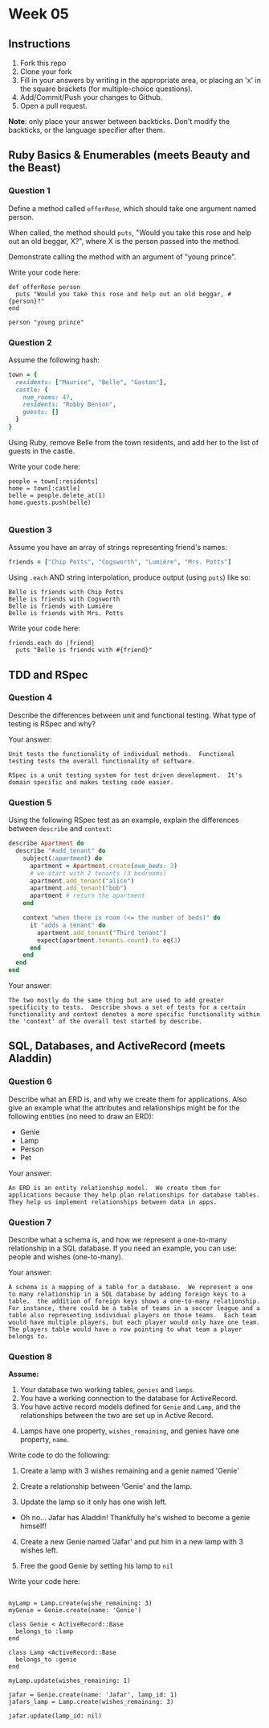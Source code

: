 # Week 05

## Instructions

1. Fork this repo
2. Clone your fork
3. Fill in your answers by writing in the appropriate area, or placing an 'x' in
the square brackets (for multiple-choice questions).
4. Add/Commit/Push your changes to Github.
5. Open a pull request.

**Note**: only place your answer between backticks. Don't modify the backticks,
or the language specifier after them.

## Ruby Basics & Enumerables (meets Beauty and the Beast)

### Question 1

Define a method called `offerRose`, which should take one argument named person.

When called, the method should `puts`, "Would you take this rose and help out
an old beggar, X?", where X is the person passed into the method.

Demonstrate calling the method with an argument of "young prince".

Write your code here:
```
def offerRose person
  puts "Would you take this rose and help out an old beggar, #{person}?"
end

person "young prince"
```

### Question 2

Assume the following hash:

```ruby
town = {
  residents: ["Maurice", "Belle", "Gaston"],
  castle: {
    num_rooms: 47,
    residents: "Robby Benson",
    guests: []
  }
}
```

Using Ruby, remove Belle from the town residents, and
add her to the list of guests in the castle.

Write your code here:
```
people = town[:residents]
home = town[:castle]
belle = people.delete_at(1)
home.guests.push(belle)


```

### Question 3

Assume you have an array of strings representing friend's names:

```ruby
friends = ["Chip Potts", "Cogsworth", "Lumière", "Mrs. Potts"]
```

Using `.each` AND string interpolation, produce output (using `puts`) like so:

```
Belle is friends with Chip Potts
Belle is friends with Cogsworth
Belle is friends with Lumière
Belle is friends with Mrs. Potts
```

Write your code here:
```
friends.each do |friend|
  puts "Belle is friends with #{friend}"
```

## TDD and RSpec

### Question 4

Describe the differences between unit and functional testing. What type of testing is RSpec and why?

Your answer:
```
Unit tests the functionality of individual methods.  Functional testing tests the overall functionality of software.

RSpec is a unit testing system for test driven development.  It's domain specific and makes testing code easier.  
```

### Question 5

Using the following RSpec test as an example, explain the differences between `describe` and `context`:

```ruby
describe Apartment do
  describe "#add_tenant" do
    subject(:apartment) do
      apartment = Apartment.create(num_beds: 3)
      # we start with 2 tenants (3 bedrooms)
      apartment.add_tenant("alice")
      apartment.add_tenant("bob")
      apartment # return the apartment
    end

    context "when there is room (<= the number of beds)" do
      it "adds a tenant" do
        apartment.add_tenant("Third tenant")
        expect(apartment.tenants.count).to eq(3)
      end
    end
  end
end
```

Your answer:
```
The two mostly do the same thing but are used to add greater specificity to tests.  Describe shows a set of tests for a certain functionality and context denotes a more specific functionality within the 'context' of the overall test started by describe.  
```

## SQL, Databases, and ActiveRecord (meets Aladdin)

### Question 6

Describe what an ERD is, and why we create them for applications. Also give an
example what the attributes and relationships might be for the following
entities (no need to draw an ERD):
<!-- Maybe clarify whether they're meant to give relationships between all four entities or... -->
* Genie
* Lamp
* Person
* Pet

Your answer:
```
An ERD is an entity relationship model.  We create them for applications because they help plan relationships for database tables.  They help us implement relationships between data in apps.
```

### Question 7

Describe what a schema is, and how we represent a one-to-many relationship in a
SQL database. If you need an example, you can use: people and wishes
(one-to-many).

Your answer:
```
A schema is a mapping of a table for a database.  We represent a one to many relationship in a SQL database by adding foreign keys to a table.  the addition of foreign keys shows a one-to-many relationship.  For instance, there could be a table of teams in a soccer league and a table also representing individual players on those teams.  Each team would have multiple players, but each player would only have one team.  The players table would have a row pointing to what team a player belongs to.   
```

### Question 8

**Assume:**
1. Your database two working tables, `genies` and `lamps`.
2. You have a working connection to the database for ActiveRecord.
3. You have active record models defined for `Genie` and `Lamp`, and the
relationships between the two are set up in Active Record.
<!-- Do we want to specifiy what kind of relationship they have, in case some students aren't familiar with the mythology...? -->
4. Lamps have one property, `wishes_remaining`, and genies have one property, `name`.

Write code to do the following:

1. Create a lamp with 3 wishes remaining and a genie named 'Genie'

2. Create a relationship between 'Genie' and the lamp.

3. Update the lamp so it only has one wish left.
  * Oh no... Jafar has Aladdin! Thankfully he's wished to become a genie himself!

4. Create a new Genie named 'Jafar' and put him in a new lamp with 3 wishes left.

5. Free the good Genie by setting his lamp to `nil`


Write your code here:
```

myLamp = Lamp.create(wishe_remaining: 3)
myGenie = Genie.create(name: 'Genie')

class Genie < ActiveRecord::Base
  belongs_to :lamp
end

class Lamp <ActiveRecord::Base
  belongs_to :genie
end

myLamp.update(wishes_remaining: 1)

jafar = Genie.create(name: 'Jafar', lamp_id: 1)
jafars_lamp = Lamp.create(wishes_remaining: 3)

jafar.update(lamp_id: nil)
```
